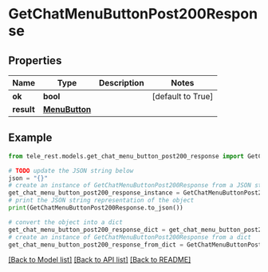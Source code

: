 # GetChatMenuButtonPost200Response


## Properties

Name | Type | Description | Notes
------------ | ------------- | ------------- | -------------
**ok** | **bool** |  | [default to True]
**result** | [**MenuButton**](MenuButton.md) |  | 

## Example

```python
from tele_rest.models.get_chat_menu_button_post200_response import GetChatMenuButtonPost200Response

# TODO update the JSON string below
json = "{}"
# create an instance of GetChatMenuButtonPost200Response from a JSON string
get_chat_menu_button_post200_response_instance = GetChatMenuButtonPost200Response.from_json(json)
# print the JSON string representation of the object
print(GetChatMenuButtonPost200Response.to_json())

# convert the object into a dict
get_chat_menu_button_post200_response_dict = get_chat_menu_button_post200_response_instance.to_dict()
# create an instance of GetChatMenuButtonPost200Response from a dict
get_chat_menu_button_post200_response_from_dict = GetChatMenuButtonPost200Response.from_dict(get_chat_menu_button_post200_response_dict)
```
[[Back to Model list]](../README.md#documentation-for-models) [[Back to API list]](../README.md#documentation-for-api-endpoints) [[Back to README]](../README.md)


